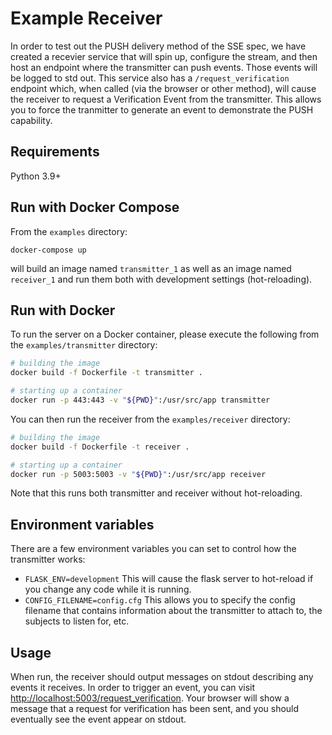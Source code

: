 # Example Receiver
In order to test out the PUSH delivery method of the SSE spec, we have created a
recevier service that will spin up, configure the stream, and then host an
endpoint where the transmitter can push events. Those events will be logged to
std out. This service also has a `/request_verification` endpoint which, when
called (via the browser or other method), will cause the receiver to request a
Verification Event from the transmitter. This allows you to force the tranmitter
to generate an event to demonstrate the PUSH capability.

## Requirements
Python 3.9+

## Run with Docker Compose

From the `examples` directory:
```
docker-compose up
```
will build an image named `transmitter_1` as well as an image named `receiver_1`
and run them both with development settings (hot-reloading).

## Run with Docker

To run the server on a Docker container, please execute the following from the `examples/transmitter` directory:

```bash
# building the image
docker build -f Dockerfile -t transmitter .

# starting up a container
docker run -p 443:443 -v "${PWD}":/usr/src/app transmitter
```

You can then run the receiver from the `examples/receiver` directory:
```bash
# building the image
docker build -f Dockerfile -t receiver .

# starting up a container
docker run -p 5003:5003 -v "${PWD}":/usr/src/app receiver
```

Note that this runs both transmitter and receiver without hot-reloading.


## Environment variables
There are a few environment variables you can set to control how the transmitter
works:

- `FLASK_ENV=development` This will cause the flask server to hot-reload if you change
any code while it is running.
- `CONFIG_FILENAME=config.cfg` This allows you to specify the config filename that
contains information about the transmitter to attach to, the subjects to listen for, etc.

## Usage
When run, the receiver should output messages on stdout describing any events it
receives. In order to trigger an event, you can visit
[http://localhost:5003/request_verification](http://localhost:5003/request_verification).
Your browser will show a message that a request for verification has been sent,
and you should eventually see the event appear on stdout.
